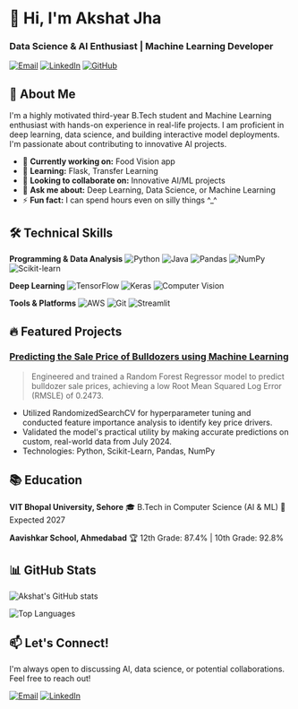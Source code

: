 # 👋 Hi, I'm Akshat Jha
### Data Science & AI Enthusiast | Machine Learning Developer

[![Email](https://img.shields.io/badge/Email-akshatn1008@gmail.com-D14836?style=flat&logo=gmail&logoColor=white)](mailto:akshatn1008@gmail.com)
[![LinkedIn](https://img.shields.io/badge/LinkedIn-Akshat_Jha-0077B5?style=flat&logo=linkedin&logoColor=white)](https://www.linkedin.com/in/akshat-jha-8742bb37b/)
[![GitHub](https://img.shields.io/badge/GitHub-AkshatJ24-181717?style=flat&logo=github&logoColor=white)](https://github.com/AkshatJ24)

## 🚀 About Me

I'm a highly motivated third-year B.Tech student and Machine Learning enthusiast with hands-on experience in real-life projects. I am proficient in deep learning, data science, and building interactive model deployments. I'm passionate about contributing to innovative AI projects.

- 🔭 **Currently working on:** Food Vision app
- 🌱 **Learning:** Flask, Transfer Learning
- 👯 **Looking to collaborate on:** Innovative AI/ML projects
- 💬 **Ask me about:** Deep Learning, Data Science, or Machine Learning
- ⚡ **Fun fact:** I can spend hours even on silly things ^_^

## 🛠️ Technical Skills

**Programming & Data Analysis**
![Python](https://img.shields.io/badge/Python-3776AB?style=for-the-badge&logo=python&logoColor=white)
![Java](https://img.shields.io/badge/Java-ED8B00?style=for-the-badge&logo=openjdk&logoColor=white)
![Pandas](https://img.shields.io/badge/Pandas-150458?style=for-the-badge&logo=pandas&logoColor=white)
![NumPy](https://img.shields.io/badge/NumPy-013243?style=for-the-badge&logo=numpy&logoColor=white)
![Scikit-learn](https://img.shields.io/badge/Scikit_learn-F7931E?style=for-the-badge&logo=scikit-learn&logoColor=white)

**Deep Learning**
![TensorFlow](https://img.shields.io/badge/TensorFlow-FF6F00?style=for-the-badge&logo=tensorflow&logoColor=white)
![Keras](https://img.shields.io/badge/Keras-D00000?style=for-the-badge&logo=keras&logoColor=white)
![Computer Vision](https://img.shields.io/badge/Computer_Vision-5C2D91?style=for-the-badge)

**Tools & Platforms**
![AWS](https://img.shields.io/badge/AWS-232F3E?style=for-the-badge&logo=amazon-aws&logoColor=white)
![Git](https://img.shields.io/badge/Git-F05032?style=for-the-badge&logo=git&logoColor=white)
![Streamlit](https://img.shields.io/badge/Streamlit-FF4B4B?style=for-the-badge&logo=streamlit&logoColor=white)

## 🔥 Featured Projects

### [Predicting the Sale Price of Bulldozers using Machine Learning](https://github.com/YourUsername/YourProjectLink)
> Engineered and trained a Random Forest Regressor model to predict bulldozer sale prices, achieving a low Root Mean Squared Log Error (RMSLE) of 0.2473.
- Utilized RandomizedSearchCV for hyperparameter tuning and conducted feature importance analysis to identify key price drivers.
- Validated the model's practical utility by making accurate predictions on custom, real-world data from July 2024.
- Technologies: Python, Scikit-Learn, Pandas, NumPy

## 📚 Education

**VIT Bhopal University, Sehore**
🎓 B.Tech in Computer Science (AI & ML)
📅 Expected 2027

**Aavishkar School, Ahmedabad**
🏆 12th Grade: 87.4% | 10th Grade: 92.8%

## 📊 GitHub Stats

![Akshat's GitHub stats](https://github-readme-stats.vercel.app/api?username=AkshatJ24&show_icons=true&theme=radical)

![Top Languages](https://github-readme-stats.vercel.app/api/top-langs/?username=AkshatJ24&layout=compact&theme=radical)

## 📫 Let's Connect!
I'm always open to discussing AI, data science, or potential collaborations. Feel free to reach out!

[![Email](https://img.shields.io/badge/Email-akshatn1008@gmail.com-D14836?style=for-the-badge&logo=gmail&logoColor=white)](mailto:akshatn1008@gmail.com)
[![LinkedIn](https://img.shields.io/badge/LinkedIn-Akshat_Jha-0077B5?style=for-the-badge&logo=linkedin&logoColor=white)](https://www.linkedin.com/in/akshat-jha-8742bb37b/)
